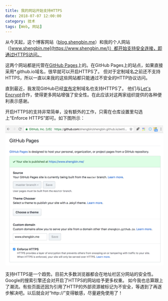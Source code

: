 ```yaml
---
title: 我的网站开始支持HTTPS
date: 2018-07-07 12:00:00
category: 技术
tags: [Web, 网站]
---
```


从今天起，这个博客网站（[blog.shengbin.me](https://blog.shengbin.me/)）和我的个人网站（[www.shengbin.me](https://www.shengbin.me/)）都开始支持安全连接，即通过HTTPS访问。

<!--more-->

这两个网站都是托管在[GitHub Pages](https://pages.github.com/)上的。在GitHub Pages上的站点，如果直接采用*.github.io域名，很早就可以开启HTTPS了。
但对于定制域名之前还不支持HTTPS，所以一直以来我的这些网站都只能通过不安全的HTTP协议访问。

直到最近，我发现GitHub已经[宣布](https://blog.github.com/2018-05-01-github-pages-custom-domains-https/)定制域名也支持HTTPS了。
他们与[Let's Encrypt](https://letsencrypt.org/)合作，使得更多网站增强了安全性。在此应该对这两家组织提供的各种便利表示感谢。

开启HTTPS的支持非常简单，没有额外的工作，只需在仓库设置里勾选上“Enforce HTTPS”即可。如下图所示：

![](/images/2018-07-07-github-pages-enable-https.png)

支持HTTPS是一个趋势。目前大多数浏览器都会在地址栏区分网站的安全性。Google的搜索引擎还会对开启了HTTPS的网站给予更多权重。
如今我也总算跟上了潮流。有些页面还因为引用了HTTP的外部资源被标记为不安全，等遇到了再逐步解决吧。以后就会对“http://”变得敏感，尽量避免使用了！